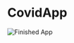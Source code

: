 # CovidApp

![Finished App](https://github.com/Tsiuryn/Android_projects/blob/master/!CleanArchitecture/CovidApp/gif_presentation/SVID_20210422_201302_1%20(2).gif)